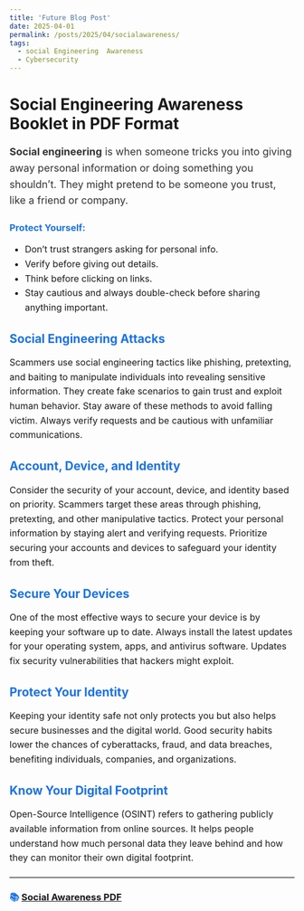 ```yaml
---
title: 'Future Blog Post'
date: 2025-04-01
permalink: /posts/2025/04/socialawareness/
tags:
  - social Engineering  Awareness
  - Cybersecurity 
---
```


# Social Engineering Awareness Booklet in PDF Format  

<p style="font-size: 18px; color: #333; line-height: 1.6;">
<b>Social engineering</b> is when someone tricks you into giving away personal information or doing something you shouldn’t. They might pretend to be someone you trust, like a friend or company.
</p>

<h3 style="color: #1a73e8;">Protect Yourself:</h3>
<ul style="font-size: 16px; line-height: 1.6;">
  <li>Don’t trust strangers asking for personal info.</li>
  <li>Verify before giving out details.</li>
  <li>Think before clicking on links.</li>
  <li>Stay cautious and always double-check before sharing anything important.</li>
</ul>

<h2 style="color: #1a73e8;">Social Engineering Attacks</h2>
<p style="font-size: 16px; line-height: 1.6;">
Scammers use social engineering tactics like phishing, pretexting, and baiting to manipulate individuals into revealing sensitive information. They create fake scenarios to gain trust and exploit human behavior. Stay aware of these methods to avoid falling victim. Always verify requests and be cautious with unfamiliar communications.
</p>

<h2 style="color: #1a73e8;">Account, Device, and Identity</h2>
<p style="font-size: 16px; line-height: 1.6;">
Consider the security of your account, device, and identity based on priority. Scammers target these areas through phishing, pretexting, and other manipulative tactics. Protect your personal information by staying alert and verifying requests. Prioritize securing your accounts and devices to safeguard your identity from theft.
</p>

<h2 style="color: #1a73e8;">Secure Your Devices</h2>
<p style="font-size: 16px; line-height: 1.6;">
One of the most effective ways to secure your device is by keeping your software up to date. Always install the latest updates for your operating system, apps, and antivirus software. Updates fix security vulnerabilities that hackers might exploit.
</p>

<h2 style="color: #1a73e8;">Protect Your Identity</h2>
<p style="font-size: 16px; line-height: 1.6;">
Keeping your identity safe not only protects you but also helps secure businesses and the digital world. Good security habits lower the chances of cyberattacks, fraud, and data breaches, benefiting individuals, companies, and organizations.
</p>

<h2 style="color: #1a73e8;">Know Your Digital Footprint</h2>
<p style="font-size: 16px; line-height: 1.6;">
Open-Source Intelligence (OSINT) refers to gathering publicly available information from online sources. It helps people understand how much personal data they leave behind and how they can monitor their own digital footprint.
</p>

<hr style="border-top: 1px solid #ccc; margin-top: 20px; margin-bottom: 20px;" />

<h3 style="color: #1a73e8;">📚 <a href="https://drive.google.com/file/d/1X1pbo_6NY_yBPaN1GkM7TRybd33jLOcd/view" target="_blank">Social Awareness PDF</a></h3>
